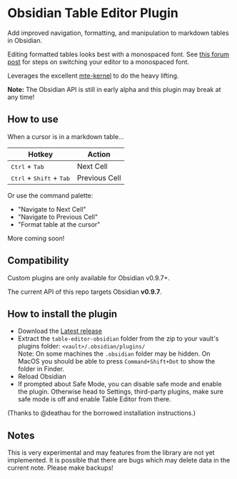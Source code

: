 # Obsidian Table Editor Plugin

Add improved navigation, formatting, and manipulation to markdown tables in Obsidian.

Editing formatted tables looks best with a monospaced font. See [this forum
post](https://forum.obsidian.md/t/monospace-font-in-the-editor/648/10) for
steps on switching your editor to a monospaced font.

Leverages the excellent [mte-kernel](https://github.com/susisu/mte-kernel) to do the heavy lifting.

**Note:** The Obsidian API is still in early alpha and this plugin may break at any time!

## How to use

When a cursor is in a markdown table...

| Hotkey                                              | Action        |
| --------------------------------------------------- | ------------- |
| <kbd>Ctrl</kbd> + <kbd>Tab</kbd>                    | Next Cell     |
| <kbd>Ctrl</kbd> + <kbd>Shift</kbd> + <kbd>Tab</kbd> | Previous Cell |

Or use the command palette:

- "Navigate to Next Cell"
- "Navigate to Previous Cell"
- "Format table at the cursor"

More coming soon!

## Compatibility

Custom plugins are only available for Obsidian v0.9.7+.

The current API of this repo targets Obsidian **v0.9.7**. 

## How to install the plugin

- Download the [Latest release](https://github.com/tgrosinger/table-editor-obsidian/releases/latest)
- Extract the `table-editor-obsidian` folder from the zip to your vault's plugins folder: `<vault>/.obsidian/plugins/`  
Note: On some machines the `.obsidian` folder may be hidden. On MacOS you should be able to press `Command+Shift+Dot` to show the folder in Finder.
- Reload Obsidian
- If prompted about Safe Mode, you can disable safe mode and enable the plugin.
Otherwise head to Settings, third-party plugins, make sure safe mode is off and
enable Table Editor from there.

(Thanks to @deathau for the borrowed installation instructions.)

## Notes

This is very experimental and may features from the library are not yet
implemented. It is possible that there are bugs which may delete data in the
current note. Please make backups!
